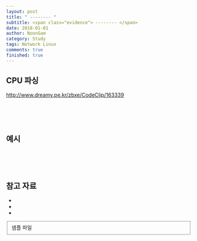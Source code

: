 ```yaml
---
layout: post
title: " -------- "
subtitle: <span class="evidence"> -------- </span>
date: 2018-01-01
author: NoonGam
category: Study
tags: Network Linux
comments: true
finished: true
---
```




## CPU 파싱


http://www.dreamy.pe.kr/zbxe/CodeClip/163339


<br><br><br>

## 예시







<br><br><br>

## 참고 자료
*
*
*
<fieldset id="gpg-fieldset">
 샘플 파일
</fieldset>
